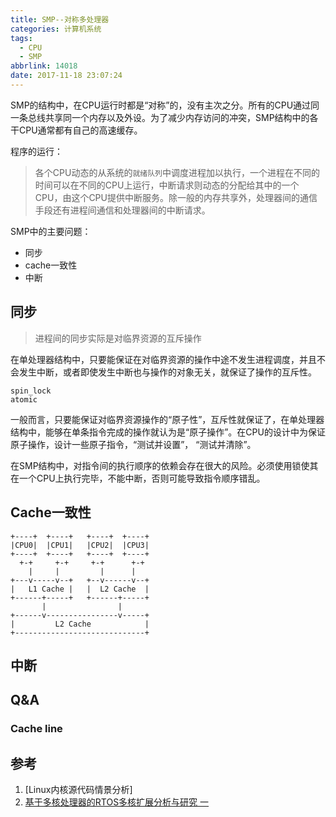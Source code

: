 ```yaml
---
title: SMP--对称多处理器
categories: 计算机系统
tags:
  - CPU
  - SMP
abbrlink: 14018
date: 2017-11-18 23:07:24
---
```



SMP的结构中，在CPU运行时都是“对称”的，没有主次之分。所有的CPU通过同一条总线共享同一个内存以及外设。为了减少内存访问的冲突，SMP结构中的各干CPU通常都有自己的高速缓存。

程序的运行：
>各个CPU动态的从系统的`就绪队列`中调度进程加以执行，一个进程在不同的时间可以在不同的CPU上运行，中断请求则动态的分配给其中的一个CPU，由这个CPU提供中断服务。除一般的内存共享外，处理器间的通信手段还有进程间通信和处理器间的中断请求。

SMP中的主要问题：

* 同步
* cache一致性
* 中断

<!--more-->

## 同步

> 进程间的同步实际是对临界资源的互斥操作

在单处理器结构中，只要能保证在对临界资源的操作中途不发生进程调度，并且不会发生中断，或者即使发生中断也与操作的对象无关，就保证了操作的互斥性。
```
spin_lock
atomic
```
一般而言，只要能保证对临界资源操作的“原子性”，互斥性就保证了，在单处理器结构中，能够在单条指令完成的操作就认为是“原子操作”。在CPU的设计中为保证原子操作，设计一些原子指令，“测试并设置”， “测试并清除”。

在SMP结构中，对指令间的执行顺序的依赖会存在很大的风险。必须使用锁使其在一个CPU上执行完毕，不能中断，否则可能导致指令顺序错乱。



## Cache一致性

```
+----+  +----+   +----+  +----+
|CPU0|  |CPU1|   |CPU2|  |CPU3|
+----+  +----+   +----+  +----+
  +-+     +-+     +-+      +-+
    |     |         |      |
+---v-----v--+   +--v------v--+
|   L1 Cache |   |  L2 Cache  |
+------+-----+   +------+-----+
       |                |
+------v----------------v-----+
|         L2 Cache            |
+-----------------------------+
```

## 中断

## Q&A

### Cache line


## 参考

1. [Linux内核源代码情景分析]
2. [基于多核处理器的RTOS多核扩展分析与研究 一](http://blog.sina.com.cn/s/blog_70dd16910101axyw.html)
